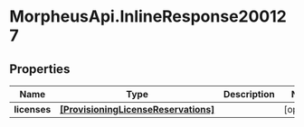 # MorpheusApi.InlineResponse200127

## Properties

Name | Type | Description | Notes
------------ | ------------- | ------------- | -------------
**licenses** | [**[ProvisioningLicenseReservations]**](ProvisioningLicenseReservations.md) |  | [optional] 


